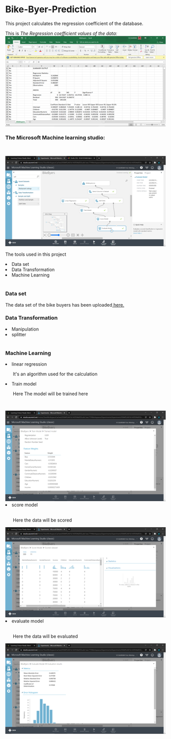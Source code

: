 # Bike-Byer-Prediction

<p>This project calculates the regression coefficient of the database.</p>


This is <i>The Regression coefficient values of the data:</i>
<img src="https://github.com/vjsaairam/Bike-Buyer-Prediction/blob/main/images/csv%20code.png"><br>

<h3>The Microsoft Machine learning studio:</h3><br>
    
<img src="https://github.com/vjsaairam/Bike-Buyer-Prediction/blob/main/images/Model.png" heigth=500><br>

<p>The tools used in this project</p>
  <li>Data set</li>
  <li>Data Transformation</li>  
  <li>Machine Learning</li><br>

<h3>Data set</h3>
The data set of the bike buyers has been uploaded<a href="https://github.com/vjsaairam/Bike-Buyer-Prediction/blob/main/bikebuyers.csv" height=500> here.</a><br>

<h3>Data Transformation</h3>
<li>Manipulation</li>
<li>splitter</li>
<br>

<h3>Machine Learning</h3>
<li>linear regression</li>
<ul><p>It's an algorithm used for the calculation</p></ul>
<li>Train model</li>
<ul><p>Here The model will be trained here<p><br></ul>
<img src="https://github.com/vjsaairam/Bike-Buyer-Prediction/blob/main/images/trained%20model.png" heigth=500><br>
<li>score model</li><br>
<ul>Here the data will be scored</ul>
<img src="https://github.com/vjsaairam/Bike-Buyer-Prediction/blob/main/images/scored%20dataset.png" heigth=500><br>
<li>evaluate model</li><br>
<ul>Here the data will be evaluated</ul>
<img src="https://github.com/vjsaairam/Bike-Buyer-Prediction/blob/main/images/evaluation%20result.png" heigth=500><br>



    

